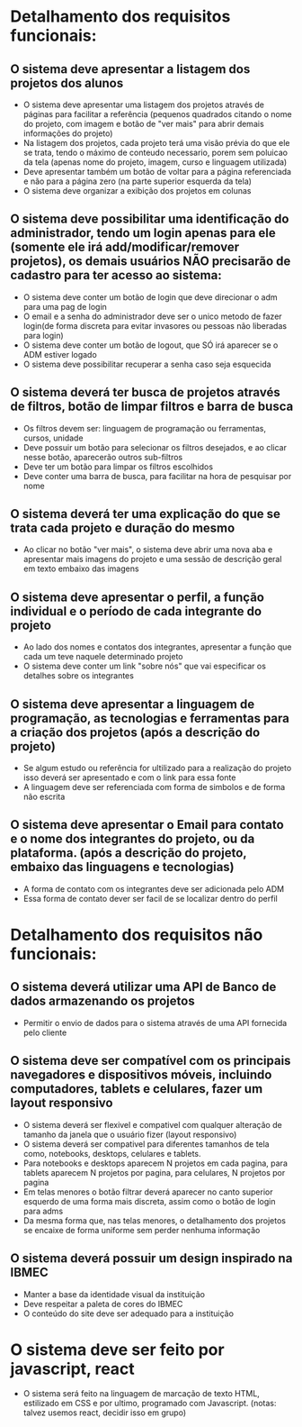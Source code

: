 # Detalhamento dos requisitos funcionais:


## O sistema deve apresentar a listagem dos projetos dos alunos
* O sistema deve apresentar uma listagem dos projetos através de páginas para facilitar a referência (pequenos quadrados citando o nome do projeto, com imagem e botão de "ver mais" para abrir demais informações do projeto)
* Na listagem dos projetos, cada projeto terá uma visão prévia do que ele se trata, tendo o máximo de conteudo necessario, porem sem poluicao da tela (apenas nome do projeto, imagem, curso e linguagem utilizada)
* Deve apresentar também um botão de voltar para a página referenciada e não para a página zero (na parte superior esquerda da tela)
* ⁠O sistema deve organizar a exibição dos projetos em colunas
   
## O sistema deve possibilitar uma identificação do administrador, tendo um login apenas para ele (somente ele irá add/modificar/remover projetos), os demais usuários NÃO precisarão de cadastro para ter acesso ao sistema:
* O sistema deve conter um botão de login que deve direcionar o adm para uma pag de login
* O email e a senha do administrador deve ser o unico metodo de fazer login(de forma discreta para evitar invasores ou pessoas não liberadas para login)
* O sistema deve conter um botão de logout, que SÓ irá aparecer se o ADM estiver logado
* O sistema deve possibilitar recuperar a senha caso seja esquecida
     
## O sistema deverá ter busca de projetos através de filtros, botão de limpar filtros e barra de busca
* Os filtros devem ser: linguagem de programação ou ferramentas, cursos, unidade
* Deve possuir um botão para selecionar os filtros desejados, e ao clicar nesse botão, aparecerão outros sub-filtros
* Deve ter um botão para limpar os filtros escolhidos
* Deve conter uma barra de busca, para facilitar na hora de pesquisar por nome
     
## O sistema deverá ter uma explicação do que se trata cada projeto e duração do mesmo
* Ao clicar no botão "ver mais", o sistema deve abrir uma nova aba e apresentar mais imagens do projeto e uma sessão de descrição geral em texto embaixo das imagens 
     
## O sistema deve apresentar o perfil, a função individual e o período de cada integrante do projeto
* Ao lado dos nomes e contatos dos integrantes, apresentar a função que cada um teve naquele determinado projeto
* O sistema deve conter um link "sobre nós" que vai especificar os detalhes sobre os integrantes
    
## O sistema deve apresentar a linguagem de programação, as tecnologias e ferramentas para a criação dos projetos (após a descrição do projeto)
* Se algum estudo ou referência for ultilizado para a realização do projeto isso deverá ser apresentado e com o link para essa fonte
* A linguagem deve ser referenciada com forma de simbolos e de forma não escrita
    
## O sistema deve apresentar o Email para contato e o nome dos integrantes do projeto, ou da plataforma. (após a descrição do projeto, embaixo das linguagens e tecnologias)
* A forma de contato com os integrantes deve ser adicionada pelo ADM 
* Essa forma de contato dever ser facil de se localizar dentro do perfil

# Detalhamento dos requisitos não funcionais:

## O sistema deverá utilizar uma API de Banco de dados armazenando os projetos
* Permitir o envio de dados para o sistema através de uma API fornecida pelo cliente
      
## O sistema deve ser compatível com os principais navegadores e dispositivos móveis, incluindo computadores, tablets e celulares, fazer um layout responsivo
* O sistema deverá ser flexivel e compativel com qualquer alteração de tamanho da janela que o usuário fizer (layout responsivo)
* O sistema deverá ser compativel para diferentes tamanhos de tela como, notebooks, desktops, celulares e tablets.
* Para notebooks e desktops aparecem N projetos em cada pagina, para tablets aparecem N projetos por pagina, para celulares, N projetos por pagina
* Em telas menores o botão filtrar deverá aparecer no canto superior esquerdo de uma forma mais discreta, assim como o botão de login para adms
* Da mesma forma que, nas telas menores, o detalhamento dos projetos se encaixe de forma uniforme sem perder nenhuma informação
     
## O sistema deverá possuir um design inspirado na IBMEC
* Manter a base da identidade visual da instituição
* Deve respeitar a paleta de cores do IBMEC
* O conteúdo do site deve ser adequado para a instituição    

# O sistema deve ser feito por javascript, react
* O sistema será feito na linguagem de marcação de texto HTML, estilizado em CSS e por ultimo, programado com Javascript. (notas: talvez usemos react, decidir isso em grupo)

